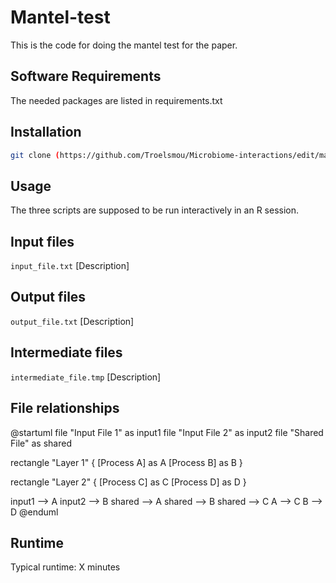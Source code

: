 # Mantel-test

This is the code for doing the mantel test for the paper.

## Software Requirements

The needed packages are listed in requirements.txt

## Installation

```bash
git clone (https://github.com/Troelsmou/Microbiome-interactions/edit/main/Mantel-test)

```

## Usage

The three scripts are supposed to be run interactively in an R session.

## Input files

`input_file.txt` [Description]

## Output files

`output_file.txt` [Description]

## Intermediate files

`intermediate_file.tmp` [Description]

## File relationships

@startuml
file "Input File 1" as input1
file "Input File 2" as input2
file "Shared File" as shared

rectangle "Layer 1" {
  [Process A] as A
  [Process B] as B
}

rectangle "Layer 2" {
  [Process C] as C
  [Process D] as D
}

input1 --> A
input2 --> B
shared --> A
shared --> B
shared --> C
A --> C
B --> D
@enduml

## Runtime
Typical runtime: X minutes
